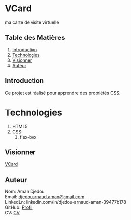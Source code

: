 # VCard
ma carte de visite virtuelle  

## Table des Matières
1. [Introduction](#Introduction)  
1. [Technologies](#Technologies)  
1. [Visionner](#Visionner)  
1. [Auteur](#Auteur)  


## Introduction
Ce projet est réalisé pour apprendre des propriétés CSS.  

# Technologies
1. HTML5
1. CSS:
   1. flex-box
## Visionner
[VCard](https://djedou.github.io/Star-Wars-Crawl/)  

## Auteur
Nom: Aman Djedou  
Email: djedouarnaud.aman@gmail.com  
LinkedLn: linkedin.com/in/djedou-arnaud-aman-39477b178  
GitHub: [Profil](https://github.com/djedou)  
CV: [CV](https://djedou.github.io/Mon-CV/)  
